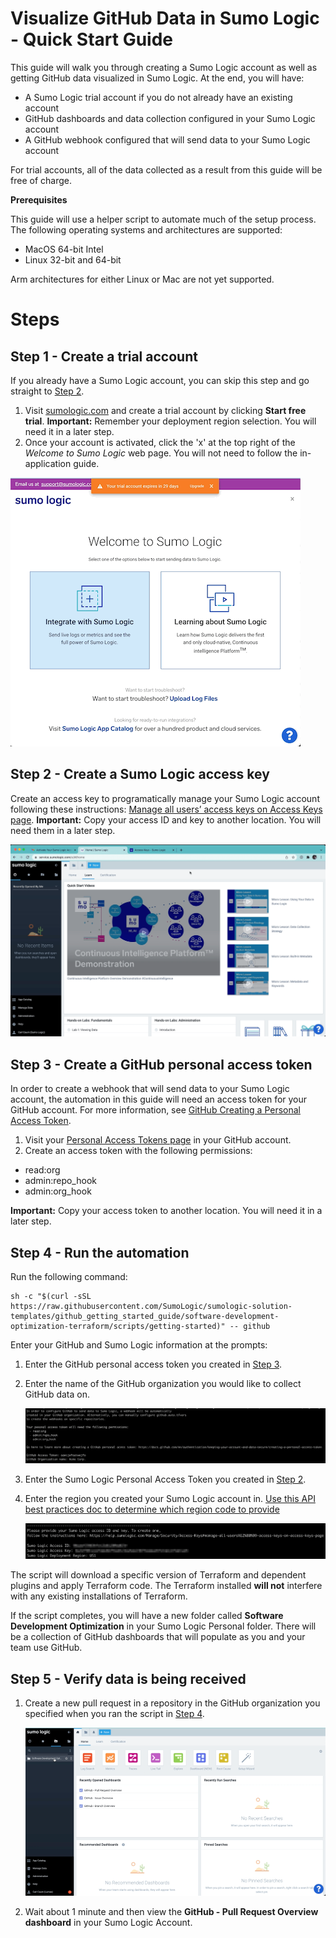 # Visualize GitHub Data in Sumo Logic - Quick Start Guide

This guide will walk you through creating a Sumo Logic account as well as getting GitHub data visualized in Sumo Logic. At the end, you will have:

- A Sumo Logic trial account if you do not already have an existing account
- GitHub dashboards and data collection configured in your Sumo Logic account
- A GitHub webhook configured that will send data to your Sumo Logic account

For trial accounts, all of the data collected as a result from this guide will be free of charge.

**Prerequisites** 

This guide will use a helper script to automate much of the setup process. The following operating systems and architectures are supported:

- MacOS 64-bit Intel
- Linux 32-bit and 64-bit

Arm architectures for either Linux or Mac are not yet supported.


# Steps

## Step 1 - Create a trial account
If you already have a Sumo Logic account, you can skip this step and go straight to [Step 2](#step-2---create-a-sumo-logic-access-key).

1. Visit [sumologic.com](https://sumologic.com) and create a trial account by clicking **Start free trial**.
**Important:** Remember your deployment region selection. You will need it in a later step.
1. Once your account is activated, click the 'x' at the top right of the *Welcome to Sumo Logic* web page. You will not need to follow the in-application guide.

![Activate Trial](resources/activate-trial.gif)


## Step 2 - Create a Sumo Logic access key
Create an access key to programatically manage your Sumo Logic account following these instructions: [Manage all users’ access keys on Access Keys page](https://help.sumologic.com/Manage/Security/Access-Keys#manage-all-users%E2%80%99-access-keys-on-access-keys-page).
**Important:** Copy your access ID and key to another location. You will need them in a later step.

![Access Key](resources/create-access-key.gif)


## Step 3 - Create a GitHub personal access token

In order to create a webhook that will send data to your Sumo Logic account, the automation in this guide will need an access token for your GitHub account. For more information, see [GitHub Creating a Personal Access Token](https://docs.github.com/en/authentication/keeping-your-account-and-data-secure/creating-a-personal-access-token).

1. Visit your [Personal Access Tokens page](https://github.com/settings/tokens) in your GitHub account.
1. Create an access token with the following permissions:

- read:org
- admin:repo_hook
- admin:org_hook

**Important:** Copy your access token to another location. You will need it in a later step.

## Step 4 - Run the automation

Run the following command:

```
sh -c "$(curl -sSL https://raw.githubusercontent.com/SumoLogic/sumologic-solution-templates/github_getting_started_guide/software-development-optimization-terraform/scripts/getting-started)" -- github
```

Enter your GitHub and Sumo Logic information at the prompts:

1. Enter the GitHub personal access token you created in [Step 3](#step-3---create-a-github-personal-access-token).
1. Enter the name of the GitHub organization you would like to collect GitHub data on.

    ![Access Token](resources/github-access-token.png)

1. Enter the Sumo Logic Personal Access Token you created in [Step 2](#step-2---create-a-sumo-logic-access-key).

1. Enter the region you created your Sumo Logic account in. [Use this API best practices doc to determine which region code to provide](https://help.sumologic.com/APIs/General-API-Information/Sumo-Logic-Endpoints-and-Firewall-Security#how-can-i-determine-which-endpoint-i-should-use)

    ![Access Token](resources/sumo-logic-access-token.png)

The script will download a specific version of Terraform and dependent plugins and apply Terraform code. The Terraform installed **will not** interfere with any existing installations of Terraform.

If the script completes, you will have a new folder called **Software Development Optimization** in your Sumo Logic Personal folder. There will be a collection of GitHub dashboards that will populate as you and your team use GitHub.

## Step 5 - Verify data is being received

1. Create a new pull request in a repository in the GitHub organization you specified when you ran the script in [Step 4](#step-4---run-the-automation).

    ![GitHub Daskboard](resources/github-pull-requests-dashboard.gif)

1. Wait about 1 minute and then view the **GitHub - Pull Request Overview dashboard** in your Sumo Logic Account.
